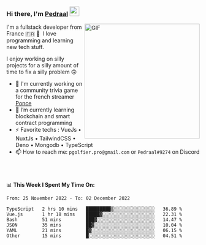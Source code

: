 ### Hi there, I'm <a href="https://pedraal.dev" target="_blank">Pedraal</a> <img src="https://media.giphy.com/media/hvRJCLFzcasrR4ia7z/giphy.gif" width="25px">
<img align="right" alt="GIF" src="https://pedraal.dev/avatar.png" width="300" height="300" />

I'm a fullstack developer from France 🇫🇷 🥖 &nbsp;I love programming and learning new
tech stuff.

I enjoy working on silly projects for a silly amount of time to fix a silly problem 🙃

- 🔭  I'm currently working on a community trivia game for the french streamer <a href="https://twitch.tv/ponce" target="_blank">Ponce</a>
- 🌱 I’m currently learning blockchain and smart contract programming
- ⚡ Favorite techs : VueJs &bull; NuxtJs &bull; TailwindCSS &bull; Deno &bull; Mongodb &bull; TypeScript
- 📫 How to reach me: `pgolfier.pro@gmail.com` or `Pedraal#9274` on Discord

<br>
<br>

📊 **This Week I Spent My Time On:**
<!--START_SECTION:waka-->

```text
From: 25 November 2022 - To: 02 December 2022

TypeScript   2 hrs 10 mins   █████████▒░░░░░░░░░░░░░░░   36.89 %
Vue.js       1 hr 18 mins    █████▓░░░░░░░░░░░░░░░░░░░   22.31 %
Bash         51 mins         ███▓░░░░░░░░░░░░░░░░░░░░░   14.47 %
JSON         35 mins         ██▓░░░░░░░░░░░░░░░░░░░░░░   10.04 %
YAML         21 mins         █▓░░░░░░░░░░░░░░░░░░░░░░░   06.15 %
Other        15 mins         █░░░░░░░░░░░░░░░░░░░░░░░░   04.51 %
```

<!--END_SECTION:waka-->
